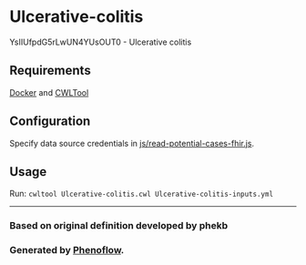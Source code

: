 # Ulcerative-colitis

YsIIUfpdG5rLwUN4YUsOUT0 - Ulcerative colitis

## Requirements

[Docker](https://docs.docker.com/install/) and [CWLTool](https://github.com/common-workflow-language/cwltool#install)

## Configuration

Specify data source credentials in [js/read-potential-cases-fhir.js](js/read-potential-cases-fhir.js).

## Usage

Run: `cwltool Ulcerative-colitis.cwl Ulcerative-colitis-inputs.yml`

***

### Based on original definition developed by phekb
### Generated by [Phenoflow](https://kclhi.org/phenoflow).
